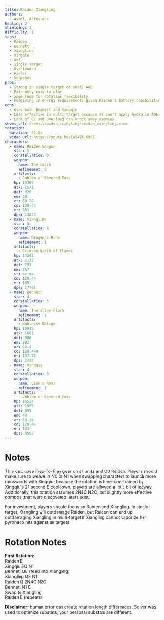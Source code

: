 ```yaml
---
title: Raiden Xiangling
authors:
  - Ayzel, Artesians
healing: 2
shielding: 1
difficulty: 1
tags:
  - Raiden
  - Bennett
  - Xiangling
  - Xingqiu
  - AoE
  - Single Target
  - Overloaded
  - Fields
  - Snapshot
pros:
  - Strong in single target or small AoE
  - Extremely easy to play
  - Some room for rotation flexibility
  - Forgiving in energy requirements given Raiden's battery capabilities
cons:
  - Uses both Bennett and Xingqiu
  - Less effective in multi-target because XQ can't apply hydro in AOE
  - Lack of CC and overload can knock away enemies
sheet_url: sheets\raiden_xiangling\raiden_xiangling.xlsm
rotation:
  duration: 21.5s
  video_url: https://youtu.be/Ca54Z4_K96E
characters:
  - name: Raiden Shogun
    star: 5
    constellation: 0
    weapon:
      name: The Catch
      refinement: 5
    artifacts:
      - Emblem of Severed Fate
    hp: 19465
    atk: 1571
    def: 926
    em: 40
    cr: 69.20
    cd: 129.44
    er: 261
    dps: 13833
  - name: Xiangling
    star: 5
    constellation: 6
    weapon:
      name: Dragon's Bane
      refinement: 1
    artifacts:
      - Crimson Witch of Flames
    hp: 17242
    atk: 2132
    def: 791
    em: 357
    cr: 62.58
    cd: 129.44
    er: 185
    dps: 17761
  - name: Bennett
    star: 4
    constellation: 5
    weapon:
      name: The Alley Flash
      refinement: 1
    artifacts:
      - Noblesse Oblige
    hp: 18915
    atk: 1681
    def: 906
    em: 282
    cr: 69.2
    cd: 129.444
    er: 137.72
    dps: 2758
  - name: Xingqiu
    star: 4
    constellation: 6
    weapon:
      name: Lion's Roar
      refinement: 1
    artifacts:
      - Emblem of Severed Fate
    hp: 16524
    atk: 1983
    def: 891
    em: 40
    cr: 69.20
    cd: 129.44
    er: 183
    dps: 9565
---
```


# **Notes**

This calc uses Free-To-Play gear on all units and C0 Raiden. Players should make sure to weave in N0 or N1 when swapping characters to launch more rainswords with Xingqiu; because the rotation is time-constrained by Xingqiu's 21 second E cooldown, players are allowed a little bit of leeway. Additionally, this rotation assumes 2N4C N2C, but slightly more effective combos (that were discovered later) exist. 

For investment, players should focus on Raiden and Xiangling. In single-target, Xiangling will outdamage Raiden, but Raiden can end up outdamaging Xiangling in multi-target if Xiangling cannot vaporize her pyronado hits against all targets. 

# **Rotation Notes**

**First Rotation:**  
Raiden E  
Xingqiu EQ N1  
Bennett QE (feed into Xiangling)  
Xiangling QE N1  
Raiden Q 2N4C N2C  
Bennett N1 E  
Swap to Xiangling  
Raiden E (repeats)

**Disclaimer:** human error can create rotation length differences. Solver was used to optimize substats; your personal substats are different.